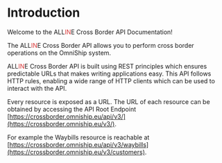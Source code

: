 # Introduction

Welcome to the ALL<span style="color: #d83636;">IN</span>E Cross Border API Documentation! 

The ALL<span style="color: #d83636;">IN</span>E Cross Border API allows you to perform cross border operations on the OmniShip system.

ALL<span style="color: #d83636;">IN</span>E Cross Border API is built using REST principles which ensures predictable URLs that makes writing applications easy. 
This API follows HTTP rules, enabling a wide range of HTTP clients which can be used to interact with the API.

Every resource is exposed as a URL. The URL of each resource can be obtained by accessing the API Root Endpoint [https://crossborder.omniship.eu/api/v3/](https://crossborder.omniship.eu/v3/).

For example the Waybills resource is reachable at [https://crossborder.omniship.eu/api/v3/waybills](https://crossborder.omniship.eu/v3/customers).
